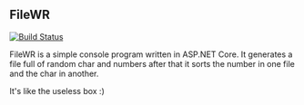 ## FileWR

[![Build Status](https://travis-ci.org/rickvanschalkwijk/FileWR.svg?branch=develop)](https://travis-ci.org/rickvanschalkwijk/FileWR)

FileWR is a simple console program written in ASP.NET Core. 
It generates a file full of random char and numbers after that it sorts the number in one file and the char in another.

It's like the useless box :)
